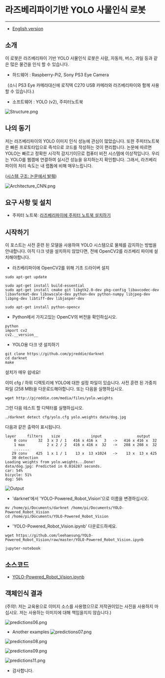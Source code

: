 # 라즈베리파이기반 YOLO 사물인식 로봇

***

* [English version](https://github.com/leehaesung/YOLO-Powered_Robot_Vision/blob/master/README.md)

## 소개

 이 로봇은 라즈베리파이 기반 YOLO 사물인식 로봇은 사람, 자동차, 버스, 과일 등과 같은 많은 물건을 인식 할 수 있습니다.


* 하드웨어 : Raspberry-Pi2, Sony PS3 Eye Camera
 
   (소니 PS3 Eye 카메라대신에 로직텍 C270 USB 카메라와 라즈베리파이와 함께 사용할 수 있습니다.)

* 소프트웨어 : YOLO (v2), 주피터노트북

![Structure.png](https://github.com/leehaesung/YOLO-Powered_Robot_Vision/blob/master/ImageFiles/Structure_YOLO.png)


## 나의 동기
저는 라즈베리파이의 YOLO 이미지 인식 성능에 관심이 많았습니다. 또한 주피터노트북은 빠른 프로토타입으로 즉석으로 코드를 작성하는 것이 편리합니다. 논문에 따르면 YOLO는 빠르고 정확한 시각적 감지기이므로 컴퓨터 비전 시스템에 이상적입니다. 우리는 YOLO를 웹캠에 연결하여 실시간 성능을 유지하는지 확인합니다. 그래서, 라즈베리파이의 처리 속도는 내 랩톱에 비해 매우느립니다.

([시스템 구조: 논문에서 발췌](https://pjreddie.com/media/files/papers/yolo_1.pdf))

![Architecture_CNN.png](https://github.com/leehaesung/YOLO-Powered_Robot_Vision/blob/master/ImageFiles/Architecture_CNN.png)


## 요구 사항 및 설치

* 주피터 노트북: [라즈베리파이에 주피터 노트북 설치하기](https://www.instructables.com/id/Jupyter-Notebook-on-Raspberry-Pi/)


## 시작하기

이 포스트는 사전 훈련 된 모델을 사용하여 YOLO 시스템으로 물체를 감지하는 방법을 안내합니다. 아직 다크 넷을 설치하지 않았다면, 전에 OpenCV2를 라즈베리 파이에 설치해야합니다.

* 라즈베리파이에 OpenCV2를 위해 기초 드라이버 설치
```
sudo apt-get update

sudo apt-get install build-essential
sudo apt-get install cmake git libgtk2.0-dev pkg-config libavcodec-dev libavformat-dev libswscale-dev python-dev python-numpy libjpeg-dev libpng-dev libtiff-dev libjasper-dev

sudo apt-get install python-opencv
```

* Python에서 가지고있는 OpenCV의 버전을 확인하십시오.
```
python
import cv2
cv2.__version__
```


* YOLO용 다크 넷 설치하기
```
git clone https://github.com/pjreddie/darknet
cd darknet
make
```
설치가 매우 쉽네요!

이미 cfg / 하위 디렉토리에 YOLO에 대한 설정 파일이 있습니다. 사전 훈련 된 가중치파일 (258 MB)을 다운로드해야합니다. 또는 다음을 실행하십시오.
```
wget http://pjreddie.com/media/files/yolo.weights
```

그런 다음 테스트 할 디텍터를 실행하십시오.
```
./darknet detect cfg/yolo.cfg yolo.weights data/dog.jpg
```

다음과 같은 출력이 표시됩니다.
```
layer     filters    size              input                output
    0 conv     32  3 x 3 / 1   416 x 416 x   3   ->   416 x 416 x  32
    1 max          2 x 2 / 2   416 x 416 x  32   ->   208 x 208 x  32
    .......
   29 conv    425  1 x 1 / 1    13 x  13 x1024   ->    13 x  13 x 425
   30 detection
Loading weights from yolo.weights...Done!
data/dog.jpg: Predicted in 0.016287 seconds.
car: 54%
bicycle: 51%
dog: 56%
```
![Output](https://pjreddie.com/media/image/Screen_Shot_2016-11-17_at_11.14.54_AM.png)


* 'darknet'에서 'YOLO-Powered_Robot_Vision'으로 이름을 변경하십시오.

```
mv /home/pi/Documents/darknet /home/pi/Documents/YOLO-Powered_Robot_Vision
cd /home/pi/Documents/YOLO-Powered_Robot_Vision
```

* 'YOLO-Powered_Robot_Vision.ipynb' 다운로드하세요.
```
wget https://github.com/leehaesung/YOLO-Powered_Robot_Vision/raw/master/YOLO-Powered_Robot_Vision.ipynb

jupyter-notebook
```



## 소스코드

* [YOLO-Powered_Robot_Vision.ipynb](https://github.com/leehaesung/YOLO-Powered_Robot_Vision/blob/master/YOLO-Powered_Robot_Vision.ipynb)


## 객체인식 결과
(주의!: 저는 교육용으로 이미지 소스를 사용했으므로 저작권이있는 사진을 사용하지 마십시오. 저는 사용하는 이미지에 대해 책임을지지 않습니다.)

![predictions06.png](https://github.com/leehaesung/YOLO-Powered_Robot_Vision/blob/master/ImageFiles/predictions06.png)

* Another examples
![predictions07.png](https://github.com/leehaesung/YOLO-Powered_Robot_Vision/blob/master/ImageFiles/predictions07.png)

![predictions08.png](https://github.com/leehaesung/YOLO-Powered_Robot_Vision/blob/master/ImageFiles/predictions08.png)

![predictions09.png](https://github.com/leehaesung/YOLO-Powered_Robot_Vision/blob/master/ImageFiles/predictions09.png)

![predictions11.png](https://github.com/leehaesung/YOLO-Powered_Robot_Vision/blob/master/ImageFiles/predictions11.png)


* 감사합니다.

